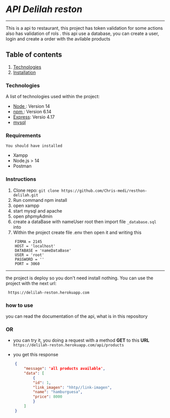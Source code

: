 # _API Delilah reston_
***
This is a api to restaurant, this project has token validation for some actions also has validation of rols . this api use a database, you can create a user, login and create a order with the avilable products 

## Table of contents
1. [Technologies](#technologies)
2. [Installation](#installation)

### Technologies
A list of technologies used within the project:
* [Node ](https://nodejs.org/es/blog/release/v14.0.0/): Version 14
* [npm ](https://www.npmjs.com/): Version 6.14
* [Express](https://expressjs.com/es/): Versio 4.17
* [mysql](https://www.mysql.com/)




### Requirements

    You should have installed
    
* Xampp
* Node.js > 14
* Postman


### Instructions

1. Clone repo: ```git clone https://github.com/Chris-medi/resthon-delilah.git```
2. Run command npm install
3. open xampp 
4. start mysql and apache
5. open phpmyAdmin
7. create a dataBase with nameUser root then import file `_database.sql` into
8. Within the project create file .env then open it and writing this 

```
    FIRMA = 2145
    HOST = 'localhost'
    DATABASE = 'nameDataBase'
    USER = 'root'
    PASSWORD = ''
    PORT = 3060
```

***
the project is deploy so you don't need install nothing.
You can use the project with the next url:

```
 https://delilah-reston.herokuapp.com
```

### how to use

 you can read the documentation of the api, what is in this repository

### OR

 * you can try it, you doing a request with a method **GET** to this **URL** ```https://delilah-reston.herokuapp.com/api/products```

* you get this response 

```json
    {
        "message": 'all products available',
        "data": [
            {
            "id": 1,
            "link_imagen": "hhtp//link-imagen",
            "name": "hamburguesa",
            "price": 8000
            }
        ]
    }
 ```



